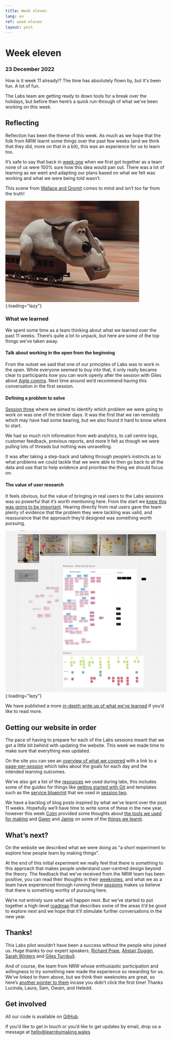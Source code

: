 ```yaml
---
title: Week eleven
lang: en
ref: week-eleven
layout: post
---
```


# Week eleven
### 23 December 2022

How is it week 11 already!? The time has absolutely flown by, but it's been fun. A lot of fun.

The Labs team are getting ready to down tools for a break over the holidays, but before then here’s a quick run-through of what we’ve been working on this week.

## Reflecting

Reflection has been the theme of this week. As much as we hope that the folk from NRW learnt some things over the past few weeks (and we think that they did, more on that in a bit), this was an experience for us to learn too.

It’s safe to say that back in [week one](https://learnbymaking.wales/en/updates/2022/10/17/week-one.html) when we first got together as a team none of us were 100% sure how this idea would pan out. There was a lot of learning as we went and adapting our plans based on what we felt was working and what we were being told wasn’t.

This scene from [Wallace and Gromit](https://en.wikipedia.org/wiki/Wallace_and_Gromit) comes to mind and isn’t too far from the truth!

![An animated gif of Gromit laying down the tracks ahead of a moving train](/assets/images/grommit.gif){:loading="lazy"}

### What we learned

We spent some time as a team thinking about what we learned over the past 11 weeks. There’s quite a lot to unpack, but here are some of the top things we’ve taken away.

#### Talk about working in the open from the beginning

From the outset we said that one of our principles of Labs was to work in the open. While everyone seemed to buy into that, it only really became clear to participants *how* you can work openly after the session with Giles about [Agile comms](https://learnbymaking.wales/en/updates/2022/12/16/week-ten.html#agile-comms). Next time around we’d recommend having this conversation in the first session.

#### Defining a problem to solve

[Session three](https://learnbymaking.wales/en/the-labs/session/three.html) where we aimed to identify which problem we were going to work on was one of the trickier days. It was the first that we ran remotely which may have had some bearing, but we also found it hard to know where to start.

We had so much rich information from web analytics, to call centre logs, customer feedback, previous reports, and more it felt as though we were pulling lots of threads but nothing was unravelling.

It was after taking a step-back and talking through people’s instincts as to what problems we could tackle that we were able to then go back to all the data and use that to help evidence and prioritise the thing we should focus on.

#### The value of user research

It feels obvious, but the value of bringing in real users to the Labs sessions was so powerful that it’s worth mentioning here. From the start we [knew this was going to be important](https://learnbymaking.wales/en/updates/2022/12/16/week-ten.html#hearing-from-users). Hearing directly from real users gave the team plenty of evidence that the problem they were tackling was valid, and reassurance that the approach they’d designed was something worth pursuing. 

![A screenshot of the miro board taken during our team session where we reflected on how the thing went](/assets/images/reflecting-post-labs.png){:loading="lazy"}

We have published a more [in-depth write up of what we’ve learned](https://learnbymaking.wales/en/updates/2022/12/21/what-weve-learned.html) if you’d like to read more.

## Getting our website in order

The pace of having to prepare for each of the Labs sessions meant that we got a little bit behind with updating the website. This week we made time to make sure that everything was updated.

On the site you can see an [overview of what we covered](https://learnbymaking.wales/en/the-labs/) with a link to a [page-per-session](https://learnbymaking.wales/en/the-labs/session/one.html) which talks about the goals for each day and the intended learning outcomes.

We’ve also got a list of the [resources](https://learnbymaking.wales/en/resource/) we used during labs, this includes some of the guides for things like [getting started with Git](https://learnbymaking.wales/en/resource/what-is-git.html) and templates such as the [service blueprint](https://learnbymaking.wales/en/resource/a-basic-service-blueprint-template.png) that we used in [session two](https://learnbymaking.wales/en/the-labs/session/two.html).

We have a backlog of blog posts inspired by what we’ve learnt over the past 11 weeks. Hopefully we’ll have time to write some of these in the new year, however this week [Colm](https://twitter.com/ColmBritton) provided some thoughts about [the tools we used for making](https://learnbymaking.wales/en/updates/2022/12/21/making-tools-for-learn-by-making.html) and [Gwen](https://twitter.com/cheesecake_b) and [Jamie](https://twitter.com/itsallgonewrong) on some of the [things we learnt](https://learnbymaking.wales/en/updates/2022/12/21/what-weve-learned.html). 

## What’s next?

On the website we described what we were doing as “a short experiment to explore how people learn by making things”.

At the end of this initial experiment we really feel that there is something to this approach that makes people understand user-centred design beyond the theory. The feedback that we’ve received from the NRW team has been positive, you can read their thoughts in their [weeknotes](https://nrw-lab.github.io/en/updates/), and what we as a team have experienced through running these [sessions](https://learnbymaking.wales/en/the-labs/) makes us believe that there is something worthy of pursuing here.

We’re not entirely sure what will happen next. But we’ve started to put together a high-level [roadmap](https://learnbymaking.wales/en/roadmap) that describes some of the areas it’d be good to explore next and we hope that it’ll stimulate further conversations in the new year.

## Thanks!

This Labs pilot wouldn’t have been a success without the people who joined us. Huge thanks to our expert speakers, [Richard Pope](https://twitter.com/richardjpope), [Alistair Duggin](https://twitter.com/dugboticus), [Sarah Winters](https://twitter.com/ContentDesignLN) and [Giles Turnbull](https://twitter.com/gilest).

And of course, the team from NRW whose enthusiastic participation and willingness to try something new made the experience so rewarding for us. We’ve linked to them above, but we think their weeknotes are great, so here’s [another pointer to them](https://nrw-lab.github.io/en/updates/) incase you didn’t click the first time! Thanks Lucinda, Laura, Sam, Owain, and Heledd.

## Get involved

All our code is available on [GitHub](https://github.com/orgs/learnbymakingwales/repositories).

If you’d like to get in touch or you’d like to get updates by email, drop us a message at [hello@learnbymaking.wales](mailTo:hello@learnbymaking.wales)